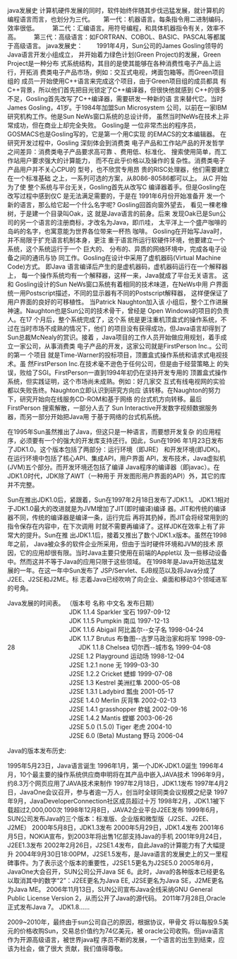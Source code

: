 java发展史
计算机硬件发展的同时，软件始终伴随其步伐迅猛发展，就计算机的编程语言而言，也划分为三代。 
　    第一代：机器语言。每条指令用二进制编码，效率很低。 
　　第二代：汇编语言。用符号编程，和具体机器指令有关，效率不高。
　　第三代：高级语言：如FORTRAN、COBOL、BASIC、PASCAL等都属于高级语言。
java发展史： 
　　1991年4月，Sun公司的James Gosling领导的Java语言开发小组成立，
并开始着力绿色计划(Green Project)的发展，Green Project是一种分布
式系统结构，其目的是使其能够在各种消费性电子产品上运行，开拓消
费类电子产品市场，例如：交互式电视，烤面包箱等。而Green项目组的
成员一开始使用C++语言来完成这个项目，由于Green项目组的成员都具
有C++背景，所以他们首先把目光锁定了C++编译器，但很快他就感到
C++的很多不足，Gosling首先改写了C++编译器，需要研发一种新的语
言来替代它。当时James Gosling，41岁。于1984年加盟Sun Microsystem
公司，以前在一家IBM研究机构工作。他是Sun NeWs窗口系统的总设计师，
虽然当时NeWs在技术上非常成功，但在商业上却完全失败。 Gosling是
一位非常杰出的程序员，GOSMACS也是Gosling写的，它是第一个用C实现
的EMACS的文本编辑器。 在研究开发过程中，Gosling 深刻体会到消费类
电子产品和工作站产品的开发哲学之间差异：消费类电子产品要求高可靠
、费用低、标准化、 搜索使用简单，而工作站用户要求强大的计算能力，
而不在此乎价格以及操作的复杂性。消费类电子产品用户并不关心CPU的
型号，也不欣赏专用昂 贵的RISC处理器，他们需要建立在一个标准基础
之上，一系列可选的方案，从8086-80586都可以上。 从C 开始 为了使
整个系统与平台无关，Gosling首先从改写C 编译器着手。但是Gosling在
改写过程中感到仅C 是无法满足需要的，于是在 1991年6月份开始准备开
发一个新的语言，那么给它起一个什么名字呢? Gosling回首向窗外望去，
看见一棵老橡树，于是建一个目录叫Oak，这 就是Java语言的前身。后来
发现Oak已是Sun公司的另一个语言的注册商标，才改名为Java，即爪哇，
太平洋上一个盛产咖啡的岛屿的名字，也寓意能为世界各位带来一杯热
咖啡。 Gosling在开始写Java时，并不局限于扩充语言机制本身，更注
重于语言所运行软硬件环境，他要建立一个系统，这个系统运行于一个
巨大的、 分布的、异质的网络环境中，完成各电子设备之间的通讯与协
同工作。Gosling在设计中采用了虚机器码(Virtual Machine Code)方式。
即Java 语言编译后产生的是虚机器码，虚机器码运行在一个解释器上，
每一个操作系统均有一个解释器，这样一来，Java就成了平台无关语言。
这和 Gosling设计的Sun NeWs窗口系统有着相同的技术味道，在NeWs中用
户界面统一用Postscript描述，不同的显示器有不同的Postscript解释器，
这样便保证了用户界面的良好的可移植性。 当Patrick Naughton加入该
小组后，整个工作进展神速。Naughton也是Sun公司的技术骨干，曾经是
Open Windows的项目的负责人。在17 个月后，整个系统完成了，这个系
统是更注重机顶盒式的操作系统，不过在当时市场不成熟的情况下，他们
的项目没有获得成功，但Java语言却得到了Sun总裁McNealy的赏识。接着
，Java项目的工作人员开始做应用规划，着手成立一家公司，从事消费类
电子产品的开发，这家公司就是FirstPerson Inc.。公司的第一 个项目
就是Time-Warner的投标项目，顶置盒式操作系统和请求式电视技术。虽
然FirstPerson Inc.在技术毫不逊色于任何公司，但是由于经营策略上
的失误，败给了SGI。FirstPerson一直到1994年初仍在坚持开发专用的
顶置盒式操作系统，但实践证明，这个市场尚未成熟。例如：好几家交
互式有线电视网的实验都以失败告终。Naughton立即认识到研究方向应
该转移。在Naughton的努力下，研究开始向在线服务CD-ROM和基于网络
的台式机方向转移。最后FirstPerson 搜索解散，一部分人去了
Sun Interactive开发数字视频数据服务器，而另一部分开始把Java用
于基于网络的台式机系统。


在1995年Sun虽然推出了Java，但这只是一种语言，而要想开发复杂
的应用程序，必须要有一个的强大的开发库支持还行。因此，Sun在1996 
年1月23日发布了JDK1.0。这个版本包括了两部分：运行环境（即JRE）
和开发环境(即JDK)。在运行环境中包括了核心API、集成API，用户界面
API，发布技术，Java虚拟机(JVM)五个部分。而开发环境还包括了编译
Java程序的编译器（即javac）。在JDK1.0时代，JDK除了AWT（一种用于
开发图形用户界面的API）外，其它的库并不完整。

Sun在推出JDK1.0后，紧跟着，Sun在1997年2月18日发布了JDK1.1。
JDK1.1相对于JDK1.0最大的改进就是为JVM增加了JIT(即时编译)编译
器。JIT和传统的编译器不同，传统的编译器是编译一条，运行完后
再将其扔掉，而JIT会将经常用到的指令保存在内容中，在下次调用
时就不需要再编译了。这样JDK在效率上有了非常大的提升。Sun在推
出JDK1.1后，接着又推出了数个JDK1.x版本。虽然在1998年之前，
Java被众多的软件企业所采用，但由于当时硬件环境和JVM的技术
原因，它的应用却很有限。当时Java主要只使用在前端的Applet以
及一些移动设备中。然而这并不等于Java的应用只限于这些领域。
在1998年是Java开始迅猛发展的一年。在这一年中Sun发布了
JSP/Servlet、EJB规范以及将Java分成了J2EE、J2SE和J2ME。标
志着Java已经吹响了向企业、桌面和移动3个领域进军的号角。

 

Java发展的时间表。 （版本号 名称 中文名 发布日期） 
　　　　　　　　　　JDK 1.1.4 Sparkler 宝石 1997-09-12 
　　　　　　　　　　JDK 1.1.5 Pumpkin 南瓜 1997-12-13 
　　　　　　　　　　JDK 1.1.6 Abigail 阿比盖尔--女子名 1998-04-24 
　　　　　　　　　　JDK 1.1.7 Brutus 布鲁图--古罗马政治家和将军 1998-09-28 
　　　　　　　　　　JDK 1.1.8 Chelsea 切尔西--城市名 1999-04-08 
　　　　　　　　　　J2SE 1.2 Playground 运动场 1998-12-04 
　　　　　　　　　　J2SE 1.2.1 none 无 1999-03-30 
　　　　　　　　　　J2SE 1.2.2 Cricket 蟋蟀 1999-07-08 
　　　　　　　　　　J2SE 1.3 Kestrel 美洲红隼 2000-05-08 
　　　　　　　　　　J2SE 1.3.1 Ladybird 瓢虫 2001-05-17 
　　　　　　　　　　J2SE 1.4.0 Merlin 灰背隼 2002-02-13 
　　　　　　　　　　J2SE 1.4.1 grasshopper 蚱蜢 2002-09-16 
　　　　　　　　　　J2SE 1.4.2 Mantis 螳螂 2003-06-26 
　　　　　　　　　　J2SE 5.0 (1.5.0) Tiger 老虎 2004-10 
　　　　　　　　　　J2SE 6.0 (Beta) Mustang 野马 2006-04

Java的版本发布历史:

1995年5月23日，Java语言诞生 
1996年1月，第一个JDK-JDK1.0诞生 
1996年4月，10个最主要的操作系统供应商申明将在其产品中嵌入JAVA技术 
1996年9月，约8.3万个网页应用了JAVA技术来制作 
1997年2月18日，JDK1.1发布 
1997年4月2日，JavaOne会议召开，参与者逾一万人，创当时全球同类会议规模之纪录 
1997年9月，JavaDeveloperConnection社区成员超过十万 
1998年2月，JDK1.1被下载超过2,000,000次 
1998年12月8日，JAVA2企业平台J2EE发布 
1999年6月，SUN公司发布Java的三个版本：标准版、企业版和微型版（J2SE、J2EE、J2ME） 
2000年5月8日，JDK1.3发布 
2000年5月29日，JDK1.4发布 
2001年6月5日，NOKIA宣布，到2003年将出售1亿部支持Java的手机 
2001年9月24日，J2EE1.3发布 
2002年2月26日，J2SE1.4发布，自此Java的计算能力有了大幅提升 
2004年9月30日18:00PM，J2SE1.5发布，是Java语言的发展史上的又一里程碑事件。为了表示这个版本的重要性，J2SE1.5更名为J2SE5.0 
2005年6月，JavaOne大会召开，SUN公司公开Java SE 6。此时，Java的各种版本已经更名以取消其中的数字“2”：J2EE更名为Java EE, J2SE更名为Java SE，J2ME更名为Java ME。 
2006年11月13日，SUN公司宣布Java全线采纳GNU General Public License Version 2，从而公开了Java的源代码。 
2011年7月28日,Oracle正式发布Java 7。
JDK1.8......

2009~2010年，最终由于sun公司自己的原因，根据协议，甲骨文
将以每股9.5美元的价格收购Sun，交易总价值约为74亿美元，被
oracle公司收购。但java语言作为开源高级语言，被世界java程
序员不断的发展，一个语言的出生到结束，应该为社会，做了很大
贡献，我们值得尊敬。